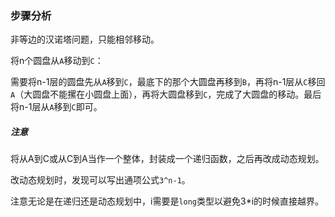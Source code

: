 ### 步骤分析

非等边的汉诺塔问题，只能相邻移动。

将n个圆盘从`A`移动到`C`：

需要将n-1层的圆盘先从`A`移到`C`，最底下的那个大圆盘再移到`B`，再将n-1层从`C`移回`A`（大圆盘不能摞在小圆盘上面），再将大圆盘移到`C`，完成了大圆盘的移动。最后将n-1层从`A`移到`C`即可。

##### 注意

将从A到C或从C到A当作一个整体，封装成一个递归函数，之后再改成动态规划。

改动态规划时，发现可以写出通项公式`3^n-1`。

注意无论是在递归还是动态规划中，i需要是`long`类型以避免3*i的时候直接越界。